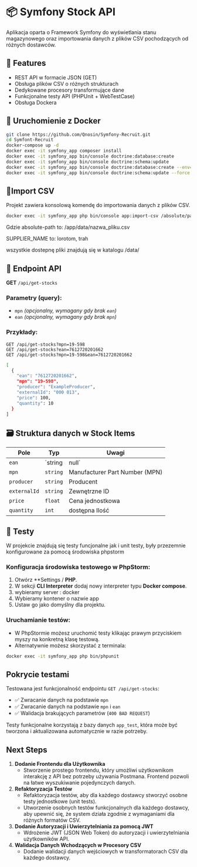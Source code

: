 # 📦 Symfony Stock API
<p> Aplikacja oparta o Framework Symfony do wyświetlania stanu magazynowego oraz importowania danych z plików CSV pochodzących od różnych dostawców. </p>


## 🚀 Features

- REST API w formacie JSON (GET)
- Obsługa plików CSV o różnych strukturach
- Dedykowane procesory transformujące dane
- Funkcjonalne testy API (PHPUnit + WebTestCase)
- Obsługa Dockera


## 🐳 Uruchomienie z Docker

```bash
git clone https://github.com/Qnosin/Symfony-Recruit.git
cd Symfont-Recruit
docker-compose up -d
docker exec -it symfony_app composer install
docker exec -it symfony_app bin/console doctrine:database:create 
docker exec -it symfony_app bin/console doctrine:schema:update 
docker exec -it symfony_app bin/console doctrine:database:create --env=test
docker exec -it symfony_app bin/console doctrine:schema:update --force --env=test
```



## 🧾Import CSV
Projekt zawiera konsolową komendę  do importowania danych z plików CSV.
```bash
docker exec -it symfony_app php bin/console app:import-csv /absolute/path/to/file.csv SUPPLIER_NAME
```
Gdzie absolute-path to: /app/data/nazwa_pliku.csv
<p>SUPPLIER_NAME to: lorotom, trah </p> 
<p>wszystkie dostepnę pliki znajdują się w katalogu /data/</p>




## 📡 Endpoint API

**GET** `/api/get-stocks`

### Parametry (query):

- `mpn` *(opcjonalny, wymagany gdy brak `ean`)*
- `ean` *(opcjonalny, wymagany gdy brak `mpn`)*

### Przykłady:

```http
GET /api/get-stocks?mpn=19-598
GET /api/get-stocks?ean=7612720201662
GET /api/get-stocks?mpn=19-598&ean=7612720201662
```

```bash
[
  {
    "ean": "7612720201662",
    "mpn": "19-598",
    "producer": "ExampleProducer",
    "externalId": "000 013",
    "price": 100,
    "quantity": 10
  }
]
```



##  🗃️ Struktura danych w Stock Items

| Pole        | Typ           | Uwagi                             |
|-------------|---------------|-----------------------------------|
| `ean`       | `string|null` | Może być nullem                   |
| `mpn`       | `string`      | Manufacturer Part Number (MPN)   |
| `producer`  | `string`      | Producent                         |
| `externalId`| `string`      | Zewnętrzne ID                     |
| `price`     | `float`       | Cena jednostkowa                  |
| `quantity`  | `int`         | dostępna Ilość                    |




## 🧪 Testy

W projekcie znajdują się testy funcjonalne jak i unit testy, były przezemnie konfigurowane za pomocą środowiska phpstorm

### Konfiguracja środowiska testowego w PhpStorm:

1. Otwórz **Settings / **PHP**.
2. W sekcji **CLI Interpreter** dodaj nowy interpreter typu **Docker compose**.
3. wybieramy server : docker
4. Wybieramy kontener o nazwie app
5. Ustaw go jako domyślny dla projektu.

### Uruchamianie testów:

- W PhpStormie możesz uruchomić testy klikając prawym przyciskiem myszy na konkretną klasę testową.
- Alternatywnie możesz skorzystać z terminala:

```bash
docker exec -it symfony_app php bin/phpunit
```

## Pokrycie testami

Testowana jest funkcjonalność endpointu `GET /api/get-stocks`:

- ✅ Zwracanie danych na podstawie `mpn`
- ✅ Zwracanie danych na podstawie `mpn` i `ean`
- ✅ Walidacja brakujących parametrów (`400 BAD REQUEST`)

Testy funkcjonalne korzystają z bazy danych `app_test`, która może być tworzona i aktualizowana automatycznie w razie potrzeby.


##  Next Steps

1. **Dodanie Frontendu dla Użytkownika**
   - Stworzenie prostego frontendu, który umożliwi użytkownikom interakcję z API bez potrzeby używania Postmana. Frontend pozwoli na łatwe wyszukiwanie pojedynczych danych.
2. **Refaktoryzacja Testów**
   - Refaktoryzacja testów, aby dla każdego dostawcy stworzyć osobne testy jednostkowe (unit tests).
   - Utworzenie osobnych testów funkcjonalnych dla każdego dostawcy, aby upewnić się, że system działa zgodnie z wymaganiami dla różnych formatów CSV.
3. **Dodanie Autoryzacji i Uwierzytelniania za pomocą JWT**
   - Wdrożenie JWT (JSON Web Token) do autoryzacji i uwierzytelniania użytkowników API.
4. **Walidacja Danych Wchodzących w Procesory CSV**
   - Dodanie walidacji danych wejściowych w transformatorach CSV dla każdego dostawcy.




